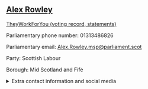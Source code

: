 ## <a href="https://www.parliament.scot/msps/current-and-previous-msps/alex-rowley">Alex Rowley</a>

<a href="https://www.theyworkforyou.com/mp/25218/alex_rowley">TheyWorkForYou (voting record, statements)</a> 

Parliamentary phone number: 01313486826 

Parliamentary email: Alex.Rowley.msp@parliament.scot 

Party: Scottish Labour 

Borough: Mid Scotland and Fife 

<details><summary>Extra contact information and social media</summary> 
<li>Parliamentary address: The Scottish Parliament, EH99 1SP, Edinburgh</li>
<li>Local office address: Ore Valley Business Centre, 93 Main Street, Lochgelly, KY5 9AF</li>
<li>Local office phone number: 01592786725</li>
<li>Twitter: @AlexRowleyFife</li>
<li>Facebook: https://www.facebook.com/AlexRowleyLabour</li>
<li>Website: alexrowley.org</li>
</details>